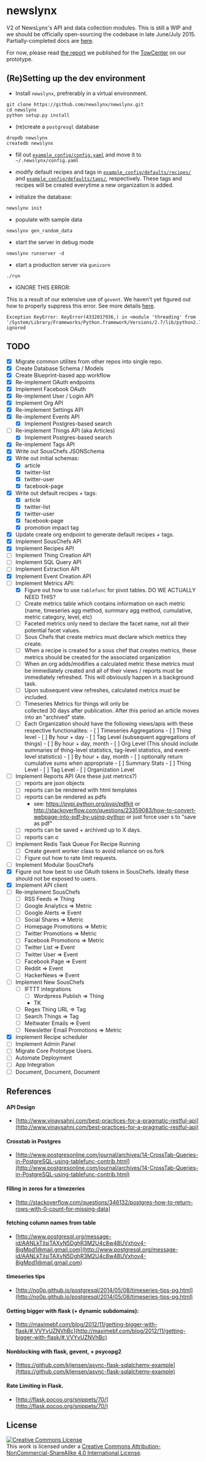 # newslynx

V2 of NewsLynx's API and data collection modules.  This is still a WIP and we should be officially open-sourcing the codebase in late June/July 2015. Partially-completed docs are [here](http://newslynx.readthedocs.org/en/latest/).

For now, please read [the report](http://towcenter.org/research/the-newslynx-impact-tracker-produced-these-key-ideas/) we published for the [TowCenter](http://towcenter.org) on our prototype.


## (Re)Setting up the dev environment

* Install `newslynx`, prefrerably in a virtual environment.

```
git clone https://github.com/newslynx/newslynx.git
cd newslynx
python setup.py install
```

* (re)create a `postgresql` database

```
dropdb newslynx 
createdb newslynx
```

* fill out [`example_config/config.yaml`](example_config/config.yaml) and move it to `~/.newslynx/config.yaml` 
    
* modify default recipes and tags in [`example_config/defaults/recipes/`](example_config/defaults/recipes/) and [`example_config/defaults/tags/`](example_config/defaults/tags/), respectively. These tags and recipes will be created everytime a new organization is added.

* initialize the database:

```
newslynx init
```

* populate with sample data

```
newslynx gen_random_data
```

* start the server in debug mode

```
newslynx runserver -d
```

* start a production server via `gunicorn`

```
./run
```

* IGNORE THIS ERROR:

This is a result of our extensive use of `gevent`. We haven't yet figured out how to properly suppress this error. See more details [here](http://stackoverflow.com/questions/8774958/keyerror-in-module-threading-after-a-successful-py-test-run).

```
Exception KeyError: KeyError(4332017936,) in <module 'threading' from '/System/Library/Frameworks/Python.framework/Versions/2.7/lib/python2.7/threading.pyc'> ignored
```



## TODO 

- [x] Migrate common utilites from other repos into single repo.
- [x] Create Database Schema / Models 
- [x] Create Blueprint-based app workflow 
- [x] Re-implement OAuth endpoints 
- [x] Implement Facebook OAuth
- [x] Re-implement User / Login API
- [x] Implement Org API
- [x] Re-implement Settings API
- [x] Re-implement Events API
    - [x] Implement Postgres-based search
- [ ] Re-implement Things API (aka Articles)
    - [x] Implement Postgres-based search
- [x] Re-implement Tags API
- [x] Write out SousChefs JSONSchema
- [x] Write out initial schemas:
    - [x] article
    - [x] twitter-list
    - [x] twitter-user
    - [x] facebook-page
- [x] Write out default recipes + tags:
    - [x] article
    - [x] twitter-list
    - [x] twitter-user
    - [x] facebook-page
    - [x] promotion impact tag
- [x] Update create org endpoint to generate default recipes + tags.
- [x] Implement SousChefs API 
- [x] Implement Recipes API
- [ ] Implement Thing Creation API
- [ ] Implement SQL Query API
- [ ] Implement Extraction API
- [x] Implement Event Creation API
- [ ] Implement Metrics API:
    - [x] Figure out how to use `tablefunc` for pivot tables. DO WE ACTUALLY NEED THIS?
    - [ ] Create metrics table which contains information
          on each metric (name, timeseries agg method,
          summary agg method, cumulative, metric 
          category, level, etc)
    - [ ] Faceted metrics only need to declare the facet 
          name, not all their potential facet values.
    - [ ] Sous Chefs that create metrics must declare
          which metrics they create.
    - [ ] When a recipe is created for a sous chef that 
          creates metrics, these metrics should be created for the associated organization
    - [ ] When an org adds/modifies a calculated metric 
          these metrics must be immediately created and 
          all of their views / reports must be immediately refreshed. This will obviously 
          happen in a background task.
    - [ ] Upon subsequent view refreshes, calculated
          metrics must be included.
    - [ ] Timeseries Metrics for things will only be   
          collected 30 days after publication. After 
          this period an article moves into an "archived"
          state. 
    - [ ] Each Organization should have the following 
          views/apis with these respective 
          functionalites:
          - [ ] Timeseries Aggregations
             - [ ] Thing level 
                - [ ] By hour + day
             - [ ] Tag Level (subsequent aggregations of things)
                - [ ] By hour + day, month
             - [ ] Org Level (This should include 
                   summaries of thing-level statistics,
                   tag-level statistics, and event-level 
                   statistics)
                - [ ] By hour + day, month
             - [ ] optionally return cumulative sums when
                   appropriate
          - [ ] Summary Stats
            - [ ] Thing Level
            - [ ] Tag Level
            - [ ] Organization Level

- [ ] Implement Reports API (Are these just metrics?)
    - [ ] reports are json objects
    - [ ] reports can be rendered with html templates
    - [ ] reports can be rendered as pdfs 
        * see: https://pypi.python.org/pypi/pdfkit or
         http://stackoverflow.com/questions/23359083/how-to-convert-webpage-into-pdf-by-using-python 
         or just force user s to "save as pdf"
    - [ ] reports can be saved + archived up to X days.
    - [ ] reports can o
- [ ] Implement Redis Task Queue For Recipe Running
    - [ ] Create gevent worker class to avoid reliance on
          os.fork
    - [ ] Figure out how to rate limit requests.
- [ ] Implement Modular SousChefs
- [x] Figure out how best to use OAuth tokens in SousChefs. Ideally these should not be exposed to users.
- [x] Implement API client
- [ ] Re-implement SousChefs
    - [ ] RSS Feeds => Thing
    - [ ] Google Analytics => Metric
    - [ ] Google Alerts => Event
    - [ ] Social Shares => Metric
    - [ ] Homepage Promotions => Metric
    - [ ] Twitter Promotions => Metric
    - [ ] Facebook Promotions => Metric
    - [ ] Twitter List => Event 
    - [ ] Twitter User => Event 
    - [ ] Facebook Page => Event 
    - [ ] Reddit => Event
    - [ ] HackerNews => Event
- [ ] Implement New SousChefs 
    - [ ] IFTTT integrations
        - [ ] Wordpress Publish => Thing
        - TK
    - [ ] Regex Thing URL => Tag 
    - [ ] Search Things => Tag 
    - [ ] Meltwater Emails => Event
    - [ ] Newsletter Email Promotions => Metric
- [x] Implement Recipe scheduler
- [ ] Implement Admin Panel
- [ ] Migrate Core Prototype Users.
- [ ] Automate Deployment
- [ ] App Integration
- [ ] Document, Document, Document

## References

#### API Design

* [http://www.vinaysahni.com/best-practices-for-a-pragmatic-restful-api](http://www.vinaysahni.com/best-practices-for-a-pragmatic-restful-api)

#### Crosstab in Postgres
* [http://www.postgresonline.com/journal/archives/14-CrossTab-Queries-in-PostgreSQL-using-tablefunc-contrib.html](http://www.postgresonline.com/journal/archives/14-CrossTab-Queries-in-PostgreSQL-using-tablefunc-contrib.html)

#### filling in zeros for a timezeries
* [http://stackoverflow.com/questions/346132/postgres-how-to-return-rows-with-0-count-for-missing-data]

#### fetching column names from table
* [http://www.postgresql.org/message-id/AANLkTilsjTAXyN5DghR3M2U4c8w48UVxhov4-8igMpd1@mail.gmail.com](http://www.postgresql.org/message-id/AANLkTilsjTAXyN5DghR3M2U4c8w48UVxhov4-8igMpd1@mail.gmail.com)

#### timeseries tips
* [http://no0p.github.io/postgresql/2014/05/08/timeseries-tips-pg.html](http://no0p.github.io/postgresql/2014/05/08/timeseries-tips-pg.html)

#### Getting bigger with flask (+ dynamic subdomains):
* [http://maximebf.com/blog/2012/11/getting-bigger-with-flask/#.VVYvUZNVhBc](http://maximebf.com/blog/2012/11/getting-bigger-with-flask/#.VVYvUZNVhBc)

#### Nonblocking with flask, gevent, + psycopg2
* [https://github.com/kljensen/async-flask-sqlalchemy-example](https://github.com/kljensen/async-flask-sqlalchemy-example)

#### Rate Limiting in Flask.
* [http://flask.pocoo.org/snippets/70/](http://flask.pocoo.org/snippets/70/)


## License

<a rel="license" href="http://creativecommons.org/licenses/by-nc-sa/4.0/"><img alt="Creative Commons License" style="border-width:0" src="https://i.creativecommons.org/l/by-nc-sa/4.0/88x31.png" /></a><br />This work is licensed under a <a rel="license" href="http://creativecommons.org/licenses/by-nc-sa/4.0/">Creative Commons Attribution-NonCommercial-ShareAlike 4.0 International License</a>.

